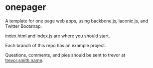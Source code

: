 onepager
========

A template for one page web apps, using backbone.js, laconic.js, and Twitter Bootstrap.

index.html and index.js are where you should start.

Each branch of this repo has an example project.

Questions, comments, and pies should be sent to trevor at [trevor.smith.name](http://trevor.smith.name/).
